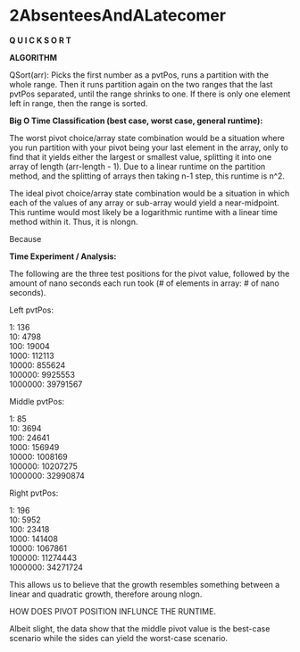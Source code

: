 # 2AbsenteesAndALatecomer

<b> Q U I C K S O R T </b> 

<b>  ALGORITHM </b>  

QSort(arr): Picks the first number as a pvtPos, runs a partition with the whole range. Then it runs partition again on the two ranges that the last pvtPos separated, until the range shrinks to one. If there is only one element left in range, then the range is sorted.

<b> Big O Time Classification (best case, worst case, general runtime): </b> 
 
The worst pivot choice/array state combination would be a situation where you run partition with your pivot being your last element in the array, only to find that it yields either the largest or smallest value, splitting it into one array of length (arr-length - 1). Due to a linear runtime on the partition method, and the splitting of arrays then taking n-1 step, this runtime is n^2. 
 
The ideal pivot choice/array state combination would be a situation in which each of the values of any array or sub-array would yield a near-midpoint. This runtime would most likely be a logarithmic runtime with a linear time method within it. Thus, it is nlongn. 

Because 

<b> Time Experiment / Analysis: </b> 

  The following are the three test positions for the pivot value, followed by the amount of nano seconds each run took (# of elements in   array: # of nano seconds).  
  
   Left pvtPos: <br>
   
   1: 136 <br> 
   10: 4798 <br> 
   100: 19004 <br>
   1000: 112113 <br>
   10000: 855624 <br>
   100000: 9925553 <br>
   1000000: 39791567 <br>

   Middle pvtPos: <br>

   1: 85 <br> 
   10: 3694 <br>
   100: 24641  <br>
   1000: 156949 <br>
   10000: 1008169 <br>
   100000: 10207275 <br>
   1000000: 32990874 <br> 

   Right pvtPos: <br> 

   1: 196 <br>
   10: 5952 <br>
   100: 23418 <br>
   1000: 141408 <br>
   10000: 1067861 <br>
   100000: 11274443 <br> 
   1000000: 34271724 <br>
   
   This allows us to believe that the growth resembles something between a linear and quadratic growth, therefore aroung nlogn. 

HOW DOES PIVOT POSITION INFLUNCE THE RUNTIME. 

Albeit slight, the data show that the middle pivot value is the best-case scenario while the sides can yield the worst-case scenario. 

